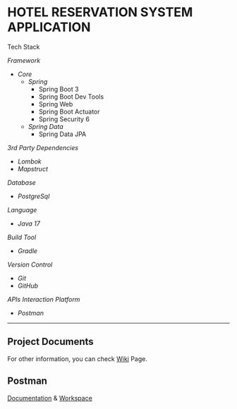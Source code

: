 # HOTEL RESERVATION SYSTEM APPLICATION
Tech Stack

_*Framework*_
 * _Core_
   - *Spring*
      + Spring Boot 3
      + Spring Boot Dev Tools
      + Spring Web
      + Spring Boot Actuator
      + Spring Security 6
   - *Spring Data*
      + Spring Data JPA

_*3rd Party Dependencies*_
* _Lombok_
* _Mapstruct_
    
_*Database*_
* _PostgreSql_

_*Language*_
* _Java 17_

_*Build Tool*_
* _Gradle_

_*Version Control*_
* _Git_
* _GitHub_
 
_*APIs Interaction Platform*_
* _Postman_

---

## Project Documents
For other information, you can check [Wiki](https://github.com/filizhelvaci/HotelsProject/wiki) Page.

## Postman
[Documentation](https://documenter.getpostman.com/view/32358530/2sAXxMeY7R) & [Workspace]([https://web.postman.co/workspace/c650cd2a-6905-4c80-a9a3-16f6dedde96e/collection/32358530-73ea5126-92ae-436c-8c07-1308855c7ba1](https://elements.getpostman.com/redirect?entityId=32358530-aacf40d8-de31-40f8-9021-32b5d15849e9&entityType=collection))


